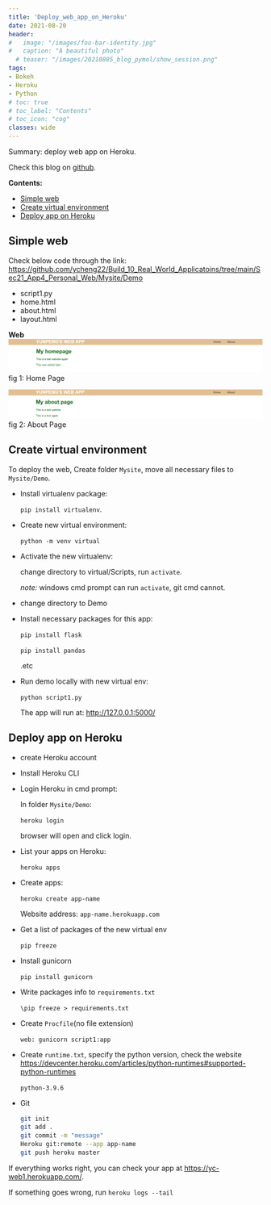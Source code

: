 ```yaml
---
title: 'Deploy_web_app_on_Heroku'
date: 2021-08-20
header:
#   image: "/images/foo-bar-identity.jpg"
#   caption: "A beautiful photo"
  # teaser: "/images/20210805_blog_pymol/show_session.png"
tags:
- Bokeh
- Heroku
- Python
# toc: true
# toc_label: "Contents"
# toc_icon: "cog"
classes: wide
---
```


Summary: deploy web app on Heroku.

Check this blog on [github](https://github.com/ycheng22/ycheng22.github.io/blob/master/_posts/2021-08-20-Deploy_web_app_on_Heroku.md).

**Contents:**
- [Simple web](#simple-web)
- [Create virtual environment](#create-virtual-environment)
- [Deploy app on Heroku](#deploy-app-on-heroku)


## Simple web

Check below code through the link:
<https://github.com/ycheng22/Build_10_Real_World_Applicatoins/tree/main/Sec21_App4_Personal_Web/Mysite/Demo>
- script1.py
- home.html
- about.html
- layout.html

<script src="https://github.com/ycheng22/Build_10_Real_World_Applicatoins/blob/main/Sec21_App4_Personal_Web/Mysite/Demo/script1.py"></script>

**Web**
![name](/images/heroku_blogs/home_page.png)
fig 1: Home Page

![name](/images/heroku_blogs/about_page.png)
fig 2: About Page

## Create virtual environment

To deploy the web, Create folder `Mysite`, move all necessary files to` Mysite/Demo`.

- Install virtualenv package:

  ```pip install virtualenv```.
- Create new virtual environment:

  ```python -m venv virtual```
- Activate the new virtualenv:

  change directory to virtual/Scripts, run ```activate```.

  *note:* windows cmd prompt can run `activate`, git cmd cannot.

- change directory to Demo

- Install necessary packages for this app:

  ```pip install flask```

  ```pip install pandas```

  .etc

- Run demo locally with new virtual env:

  ```python script1.py```

  The app will run at: http://127.0.0.1:5000/

## Deploy app on Heroku
- create Heroku account
- Install Heroku CLI
- Login Heroku in cmd prompt:

  In folder `Mysite/Demo`:

  ```heroku login```

  browser will open and click login.
- List your apps on Heroku:

  ```heroku apps```

- Create apps:

  ```heroku create app-name```

  Website address:  `app-name.herokuapp.com`
- Get a list of packages of the new virtual env

  ```pip freeze```

- Install gunicorn

  ```pip install gunicorn```

- Write packages info to `requirements.txt`

  ```\pip freeze > requirements.txt```

- Create `Procfile`(no file extension)

  ```web: gunicorn script1:app```
- Create `runtime.txt`, specify the python version, check the website <https://devcenter.heroku.com/articles/python-runtimes#supported-python-runtimes>

  ```python-3.9.6```
- Git

  ```bash
  git init
  git add .
  git commit -m "message"
  Heroku git:remote --app app-name
  git push heroku master
  ```

If everything works right, you can check your app at <https://yc-web1.herokuapp.com/>.

If something goes wrong, run ```heroku logs --tail```
